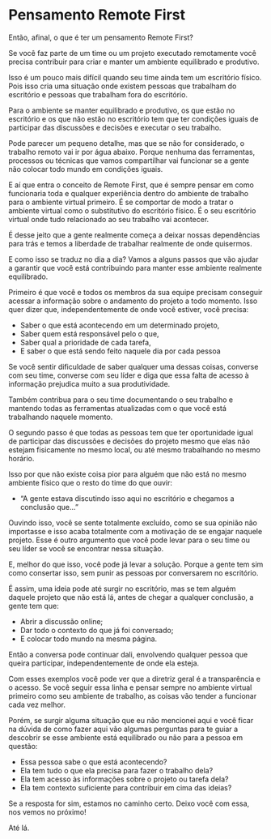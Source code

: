 # Pensamento Remote First

Então, afinal, o que é ter um pensamento Remote First?

Se você faz parte de um time ou um projeto executado remotamente você precisa contribuir para criar e manter um ambiente equilibrado e produtivo.

Isso é um pouco mais difícil quando seu time ainda tem um escritório físico. Pois isso cria uma situação onde existem pessoas que trabalham do escritório e pessoas que trabalham fora do escritório.

Para o ambiente se manter equilibrado e produtivo, os que estão no escritório e os que não estão no escritório tem que ter condições iguais de participar das discussões e decisões e executar o seu trabalho.

Pode parecer um pequeno detalhe, mas que se não for considerado, o trabalho remoto vai ir por água abaixo. Porque nenhuma das ferramentas, processos ou técnicas que vamos compartilhar vai funcionar se a gente não colocar todo mundo em condições iguais.

E aí que entra o conceito de Remote First, que é sempre pensar em como funcionaria toda e qualquer experiência dentro do ambiente de trabalho para o ambiente virtual primeiro. É se comportar de modo a tratar o ambiente virtual como o substitutivo do escritório físico. É o seu escritório virtual onde tudo relacionado ao seu trabalho vai acontecer.

É desse jeito que a gente realmente começa a deixar nossas dependências para trás e temos a liberdade de trabalhar realmente de onde quisermos.

E como isso se traduz no dia a dia? Vamos a alguns passos que vão ajudar a garantir que você está contribuindo para manter esse ambiente realmente equilibrado.

Primeiro é que você e todos os membros da sua equipe precisam conseguir acessar a informação sobre o andamento do projeto a todo momento. Isso quer dizer que, independentemente de onde você estiver, você precisa:

- Saber o que está acontecendo em um determinado projeto,
- Saber quem está responsável pelo o que,
- Saber qual a prioridade de cada tarefa,
- E saber o que está sendo feito naquele dia por cada pessoa

Se você sentir dificuldade de saber qualquer uma dessas coisas, converse com seu time, converse com seu líder e diga que essa falta de acesso à informação prejudica muito a sua produtividade.

Também contribua para o seu time documentando o seu trabalho e mantendo todas as ferramentas atualizadas com o que você está trabalhando naquele momento.

O segundo passo é que todas as pessoas tem que ter oportunidade igual de participar das discussões e decisões do projeto mesmo que elas não estejam fisicamente no mesmo local, ou até mesmo trabalhando no mesmo horário.

Isso por que não existe coisa pior para alguém que não está no mesmo ambiente físico que o resto do time do que ouvir:

- “A gente estava discutindo isso aqui no escritório e chegamos a conclusão que…”

Ouvindo isso, você se sente totalmente excluído, como se sua opinião não importasse e isso acaba totalmente com a motivação de se engajar naquele projeto. Esse é outro argumento que você pode levar para o seu time ou seu líder se você se encontrar nessa situação.

E, melhor do que isso, você pode já levar a solução. Porque a gente tem sim como consertar isso, sem punir as pessoas por conversarem no escritório.

É assim, uma ideia pode até surgir no escritório, mas se tem alguém daquele projeto que não está lá, antes de chegar a qualquer conclusão, a gente tem que:

- Abrir a discussão online;
- Dar todo o contexto do que já foi conversado;
- E colocar todo mundo na mesma página.

Então a conversa pode continuar dali, envolvendo qualquer pessoa que queira participar, independentemente de onde ela esteja.

Com esses exemplos você pode ver que a diretriz geral é a transparência e o acesso. Se você seguir essa linha e pensar sempre no ambiente virtual primeiro como seu ambiente de trabalho, as coisas vão tender a funcionar cada vez melhor.

Porém, se surgir alguma situação que eu não mencionei aqui e você ficar na dúvida de como fazer aqui vão algumas perguntas para te guiar a descobrir se esse ambiente está equilibrado ou não para a pessoa em questão:

- Essa pessoa sabe o que está acontecendo?
- Ela tem tudo o que ela precisa para fazer o trabalho dela?
- Ela tem acesso às informações sobre o projeto ou tarefa dela?
- Ela tem contexto suficiente para contribuir em cima das ideias?

Se a resposta for sim, estamos no caminho certo. Deixo você com essa, nos vemos no próximo!

Até lá.